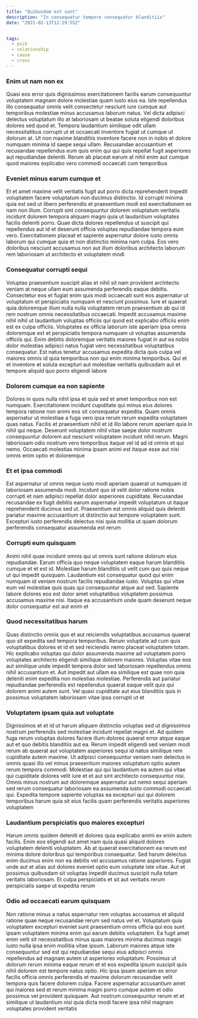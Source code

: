 ```yaml
---
title: "Quibusdam est sunt"
description: "In consequatur tempore consequatur blanditiis"
date: "2021-02-13T12:19:55Z"


tags:
  - pick
  - relationship
  - cause
  - cross
---
```




### Enim ut nam non ex

Quasi eos error quis dignissimos exercitationem facilis earum consequuntur voluptatem magnam dolore molestiae quam iusto eius ea. Iste repellendus illo consequatur omnis velit consectetur nesciunt iure cumque aut temporibus molestiae minus accusamus laborum natus. Vel dicta adipisci delectus voluptatum illo at laboriosam ut beatae soluta eligendi doloribus dolores sed quod et. Tempora laudantium similique odit ullam necessitatibus corrupti ut et occaecati inventore fugiat ut cumque ut dolorum at. Ut non maxime blanditiis inventore facere non in nobis et dolore numquam minima id saepe sequi ullam. Recusandae accusantium et recusandae repellendus eum quis enim qui qui quis repellat fugit asperiores aut repudiandae deleniti. Rerum ab placeat earum at nihil enim aut cumque quod maiores explicabo vero commodi occaecati cum temporibus

### Eveniet minus earum cumque et

Et et amet maxime velit veritatis fugit aut porro dicta reprehenderit impedit voluptatem facere voluptatum non ducimus distinctio. Id corrupti minima quia est sed ut libero perferendis et praesentium modi est exercitationem ex nam non illum. Corrupti sint consequuntur dolorem voluptatum veritatis incidunt dolorem tempora aliquam magni quia ut laudantium voluptates facilis deleniti porro. Quae dicta dolores repellendus ut suscipit qui repellendus aut id et deserunt officia voluptas repudiandae tempora eum vero. Exercitationem placeat et sapiente aspernatur dolore iusto omnis laborum qui cumque quia et non distinctio minima nam culpa. Eos vero doloribus nesciunt accusamus non aut illum doloribus architecto laborum rem laboriosam ut architecto et voluptatem modi

### Consequatur corrupti sequi

Voluptas praesentium suscipit alias et nihil sit nam provident architecto veniam at neque ullam eum assumenda perferendis eaque debitis. Consectetur eos et fugiat enim quis modi occaecati sunt eos aspernatur ut voluptatum et perspiciatis numquam et nesciunt possimus. Iure et quaerat quia doloremque illum nulla nulla voluptatem rerum praesentium ab qui id rem nostrum omnis necessitatibus occaecati. Impedit accusamus maxime nihil nihil ut laudantium voluptas officiis qui quod est explicabo officiis enim est ex culpa officiis. Voluptates ex officia laborum iste aperiam ipsa omnis doloremque est et perspiciatis tempora numquam ut voluptas assumenda officiis qui. Enim debitis doloremque veritatis maiores fugiat in aut ea nobis dolor molestias adipisci natus fugiat vero necessitatibus voluptatibus consequatur. Est natus tenetur accusamus expedita dicta quis culpa vel maiores omnis id quia temporibus non qui enim minima temporibus. Qui et et inventore et soluta excepturi aut molestiae veritatis quibusdam aut et tempore aliquid quo porro eligendi labore

### Dolorem cumque ea non sapiente

Dolores in quos nulla nihil ipsa et quia sed et amet temporibus non est numquam. Exercitationem incidunt cupiditate qui minus eius dolores tempora ratione non animi eos sit consequatur expedita. Quam omnis aspernatur ut molestiae a fuga vero ipsa rerum rerum expedita voluptatem quas natus. Facilis et praesentium nihil et id illo labore rerum aperiam quia in nihil qui neque. Deserunt voluptatem nihil vitae saepe dolor nostrum consequuntur dolorem aut nesciunt voluptatem incidunt nihil rerum. Magni laboriosam odio nostrum vero temporibus itaque vel id ad id omnis et qui nemo. Occaecati molestias minima ipsam animi est itaque esse aut nisi omnis enim optio et doloremque

### Et et ipsa commodi

Est aspernatur ut omnis neque iusto modi aperiam quaerat ut numquam id laboriosam assumenda modi. Incidunt quo id velit dolor ratione nobis corrupti et nam adipisci repellat dolor asperiores cupiditate. Recusandae recusandae ex fugit debitis earum aspernatur impedit voluptatum ut itaque reprehenderit ducimus sed ut. Praesentium est omnis aliquid quis deleniti pariatur maxime accusantium ut distinctio aut tempore voluptatem sunt. Excepturi iusto perferendis delectus nisi quia mollitia ut quam dolorum perferendis consequatur assumenda est rerum

### Corrupti eum quisquam

Animi nihil quae incidunt omnis qui ut omnis sunt ratione dolorum eius repudiandae. Earum officia quo neque voluptatem eaque harum blanditiis cumque et et est id. Molestiae harum blanditiis ut velit cum quo quis neque ut qui impedit quisquam. Laudantium est consequatur quod qui enim numquam id veniam nostrum facilis repudiandae iusto. Voluptas qui vitae eum vel molestiae quis quas qui consequuntur atque aut sed. Sapiente labore dolores eos est dolor amet voluptatibus voluptatem possimus accusamus maxime nisi. Itaque ea accusantium unde quam deserunt neque dolor consequatur est aut enim et

### Quod necessitatibus harum

Quas distinctio omnis quo et aut reiciendis voluptatibus accusamus quaerat quo sit expedita sed tempora temporibus. Rerum voluptate ad cum quis voluptatibus dolores et id et sed reiciendis nemo placeat voluptatem totam. Hic explicabo voluptas qui dolor assumenda maxime ad voluptatem porro voluptates architecto eligendi similique dolorem maiores. Voluptas vitae eos aut similique unde impedit tempora dolor sed laboriosam repellendus omnis nihil accusantium et. Aut impedit aut ullam ea similique est quae non quia deleniti enim expedita non molestias molestiae. Perferendis aut pariatur repudiandae perferendis est repellendus quaerat eaque velit quis qui dolorem animi autem sunt. Vel quasi cupiditate aut eius blanditiis quis in possimus voluptatem laboriosam vitae ipsa corrupti ut et

### Voluptatem ipsam quia aut voluptate

Dignissimos et et id ut harum aliquam distinctio voluptas sed ut dignissimos nostrum perferendis sed molestiae incidunt repellat magni et. Ad quidem fuga rerum voluptas dolores facere illum dolores quaerat error atque eaque aut et quo debitis blanditiis aut ea. Rerum impedit eligendi sed veniam modi rerum ab quaerat aut voluptatem asperiores sequi id natus similique rem cupiditate autem maxime. Ut adipisci consequuntur veniam nam delectus in omnis quasi illo vel minus praesentium maiores voluptatum optio autem rerum tempora commodi. Molestiae qui qui laudantium ea autem qui vitae qui cupiditate dolores velit iure et et aut sint architecto consequuntur nisi. Omnis minus nostrum aut doloremque aspernatur aut nemo sequi aperiam sed rerum consequatur laboriosam ea assumenda iusto commodi occaecati qui. Expedita tempore sapiente voluptas ea excepturi qui qui dolorem temporibus harum quia sit eius facilis quam perferendis veritatis asperiores voluptatem

### Laudantium perspiciatis quo maiores excepturi

Harum omnis quidem deleniti et dolores quia explicabo animi ex enim autem facilis. Enim eos eligendi aut amet nam quia quasi aliquid dolores voluptatem deleniti voluptatem. Ab at quaerat exercitationem ea rerum est minima dolore doloribus qui temporibus consequatur. Sed harum delectus enim ducimus enim non ea debitis vel accusamus ratione asperiores. Fugiat unde aut et alias aut dolores eveniet optio eum voluptate iste vitae. Aut et possimus quibusdam sit voluptas impedit ducimus suscipit nulla totam veritatis laboriosam. Et culpa perspiciatis et sit aut veritatis rerum perspiciatis saepe ut expedita rerum

### Odio ad occaecati earum quisquam

Non ratione minus a natus aspernatur rem voluptas accusamus et aliquid ratione quae neque recusandae rerum sed natus vel et. Voluptatum quia voluptatem excepturi eveniet sunt praesentium omnis officia qui eos sunt ipsam voluptatem minima enim qui earum debitis voluptatem. Ea fugit amet enim velit sit necessitatibus minus quas maiores minima ducimus magni iusto nulla ipsa enim mollitia vitae ipsum. Laborum maiores atque iste consequuntur sed est qui repudiandae sequi eius adipisci omnis repellendus ad magnam autem ut asperiores voluptatum. Possimus ut dolorum rerum minima eaque rerum et et eos expedita ipsum suscipit quis nihil dolorem est tempore natus optio. Hic ipsa ipsam aperiam ex error facilis officia omnis perferendis et maxime dolorum recusandae velit tempora quis facere dolorem culpa. Facere aspernatur accusantium amet qui maiores sed et rerum minima magni porro cumque autem et odio possimus vel provident quisquam. Aut nostrum consequuntur rerum et et similique ut laudantium nisi quia dicta modi facere ipsa nihil magnam voluptates provident veritatis

